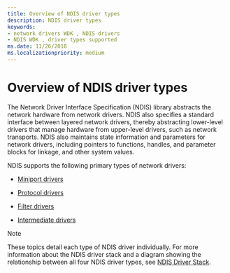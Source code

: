 ```yaml
---
title: Overview of NDIS driver types
description: NDIS driver types
keywords:
- network drivers WDK , NDIS drivers
- NDIS WDK , driver types supported
ms.date: 11/26/2018
ms.localizationpriority: medium
---
```


# Overview of NDIS driver types

The Network Driver Interface Specification (NDIS) library abstracts the network hardware from network drivers. NDIS also specifies a standard interface between layered network drivers, thereby abstracting lower-level drivers that manage hardware from upper-level drivers, such as network transports. NDIS also maintains state information and parameters for network drivers, including pointers to functions, handles, and parameter blocks for linkage, and other system values.

NDIS supports the following primary types of network drivers:

-   [Miniport drivers](ndis-miniport-drivers2.md)

-   [Protocol drivers](ndis-protocol-drivers2.md)

-   [Filter drivers](ndis-filter-drivers.md)

-   [Intermediate drivers](ndis-intermediate-drivers.md)

>[!NOTE]
> These topics detail each type of NDIS driver individually. For more information about the NDIS driver stack and a diagram showing the relationship between all four NDIS driver types, see [NDIS Driver Stack](ndis-driver-stack.md).
